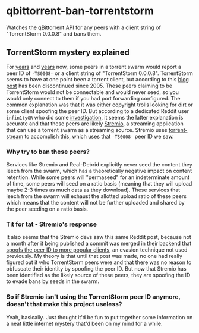 # qbittorrent-ban-torrentstorm
Watches the qBittorrent API for any peers with a client string of "TorrentStorm 0.0.0.8" and bans them.

## TorrentStorm mystery explained

For [years](https://www.reddit.com/r/torrents/comments/6e8b17/what_is_torrentstorm_0008_and_why_am_i_getting/) and [years](https://www.reddit.com/r/torrents/comments/jzhvvf/whats_the_deal_with_torrentstorm_0008/) now, some peers in a torrent swarm would report a peer ID of `-TS0008-` or a client string of "TorrentStorm 0.0.0.8". TorrentStorm seems to have at one point been a torrent client, but according to this [blog post](https://www.grauw.nl/articles/bittorrent.php#TorrentStorm) has been discontinued since 2005. These peers claiming to be TorrentStorm would not be connectable and would never seed, so you would only connect to them if you had port forwarding configured. The common explanation was that it was either copyright trolls looking for dirt or some client spoofing the peer ID. But according to a dedicated Reddit user `infin1tyGR` who did some [investigation](https://www.reddit.com/r/torrents/comments/1689tuk/comment/k9sf8pj/), it seems the latter explanation is accurate and that these peers are likely [Stremio](https://github.com/Stremio), a streaming application that can use a torrent swarm as a streaming source. Stremio uses [torrent-stream](https://github.com/mafintosh/torrent-stream/blob/adc53d6ced42959ae37553e9f11aa6372e485ca0/index.js#L64) to accomplish this, which uses that `-TS0008-` peer ID we saw.

### Why try to ban these peers?

Services like Stremio and Real-Debrid explicitly never seed the content they leech from the swarm, which has a theoretically negative impact on content retention. While some peers will "permaseed" for an indeterminate amount of time, some peers will seed on a ratio basis (meaning that they will upload maybe 2-3 times as much data as they download). These services that leech from the swarm will exhaust the allotted upload ratio of these peers which means that the content will not be further uploaded and shared by the peer seeding on a ratio basis.

### Tit for tat - Stremio's response

It also seems that the Stremio devs saw this same Reddit post, because not a month after it being published a commit was merged in their backend that [spoofs the peer ID to more popular clients](https://github.com/Stremio/enginefs/pull/30/commits/c62b8b7d8ea02d23318fea1f5a75d601e5c81a4c), an evasion technique not used previously. My theory is that until that post was made, no one had really figured out it who TorrentStorm peers were and that there was no reason to obfuscate their identity by spoofing the peer ID. But now that Stremio has been identified as the likely source of these peers, they are spoofing the ID to evade bans by seeds in the swarm. 

### So if Stremio isn't using the TorrentStorm peer ID anymore, doesn't that make this project useless?

Yeah, basically. Just thought it'd be fun to put together some information on a neat little internet mystery that'd been on my mind for a while.